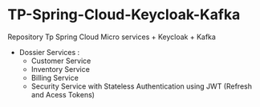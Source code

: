 # TP-Spring-Cloud-Keycloak-Kafka
Repository Tp Spring Cloud Micro services + Keycloak + Kafka

- Dossier Services :
  - Customer Service
  - Inventory Service
  - Billing Service
  - Security Service with Stateless Authentication using JWT (Refresh and Acess Tokens)

